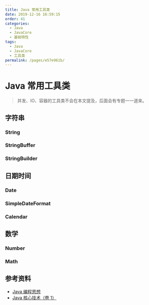 ```yaml
---
title: Java 常用工具类
date: 2019-12-16 16:59:15
order: 41
categories:
  - Java
  - JavaCore
  - 基础特性
tags:
  - Java
  - JavaCore
  - 工具类
permalink: /pages/e57e961b/
---
```


# Java 常用工具类

> 并发、IO、容器的工具类不会在本文提及，后面会有专题一一道来。

## 字符串

### String

### StringBuffer

### StringBuilder

## 日期时间

### Date

### SimpleDateFormat

### Calendar

## 数学

### Number

### Math

## 参考资料

- [Java 编程思想](https://book.douban.com/subject/2130190/)
- [Java 核心技术（卷 1）](https://book.douban.com/subject/3146174/)